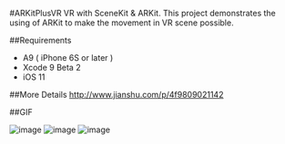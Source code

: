 #ARKitPlusVR
VR with SceneKit &amp; ARKit. 
This project demonstrates the using of ARKit to make the movement in VR scene possible.

##Requirements
* A9 ( iPhone 6S or later )
* Xcode 9 Beta 2
* iOS 11

##More Details
http://www.jianshu.com/p/4f9809021142

##GIF

![image](https://github.com/WorkerAmo/ARKitPlusVR/blob/master/demo00.gif)
![image](https://github.com/WorkerAmo/ARKitPlusVR/blob/master/demo02.gif)
![image](https://github.com/WorkerAmo/ARKitPlusVR/blob/master/demo01.gif)



